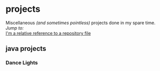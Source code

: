 # projects
Miscellaneous _(and sometimes pointless)_ projects done in my spare time.<br>
_Jump to:_<br>
[I'm a relative reference to a repository file](#java)

## java projects
### Dance Lights
